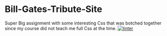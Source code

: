# Bill-Gates-Tribute-Site
Super Big assignment with some interesting Css that was botched together since my course did not teach me full Css at the time.
[![linter](https://github.com/Oscale/Bill-Gates-Tribute-Site/workflows/linter/badge.svg)](https://github.com/marketplace/actions/super-linter)   
